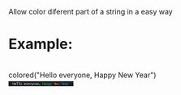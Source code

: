 Allow color diferent part of a string in a easy way
<br>
<h1>Example:</h1>
<br>
colored("Hello everyone, <green>Happy</green> <lightred>New</lightred> <blue>Year</blue>")
<br>
<img src="assets/example.png" width="128"/>